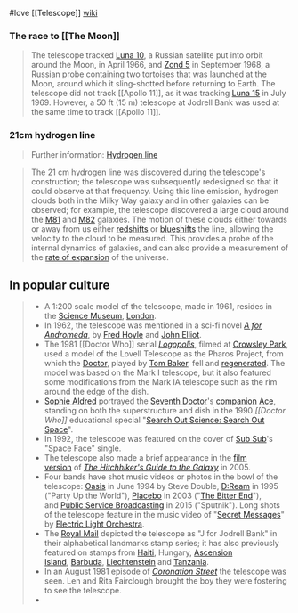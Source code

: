 #love 
[[Telescope]]
[wiki](https://en.wikipedia.org/wiki/Lovell_Telescope "Lovell Telescope")

### The race to [[The Moon]]
> The telescope tracked [Luna 10](https://en.wikipedia.org/wiki/Luna_10 "Luna 10"), a Russian satellite put into orbit around the Moon, in April 1966, and [Zond 5](https://en.wikipedia.org/wiki/Zond_5 "Zond 5") in September 1968, a Russian probe containing two tortoises that was launched at the Moon, around which it sling-shotted before returning to Earth. The telescope did not track [[Apollo 11]], as it was tracking [Luna 15](https://en.wikipedia.org/wiki/Luna_15 "Luna 15") in July 1969. However, a 50 ft (15 m) telescope at Jodrell Bank was used at the same time to track [[Apollo 11]].

### 21cm hydrogen line
> Further information: [Hydrogen line](https://en.wikipedia.org/wiki/Hydrogen_line "Hydrogen line")

> The 21 cm hydrogen line was discovered during the telescope's construction; the telescope was subsequently redesigned so that it could observe at that frequency. Using this line emission, hydrogen clouds both in the Milky Way galaxy and in other galaxies can be observed; for example, the telescope discovered a large cloud around the [M81](https://en.wikipedia.org/wiki/Messier_81 "Messier 81") and [M82](https://en.wikipedia.org/wiki/Messier_82 "Messier 82") galaxies. The motion of these clouds either towards or away from us either [redshifts](https://en.wikipedia.org/wiki/Redshift "Redshift") or [blueshifts](https://en.wikipedia.org/wiki/Blueshift "Blueshift") the line, allowing the velocity to the cloud to be measured. This provides a probe of the internal dynamics of galaxies, and can also provide a measurement of the [rate of expansion](https://en.wikipedia.org/wiki/Metric_expansion_of_space "Metric expansion of space") of the universe.

## In popular culture
> - A 1:200 scale model of the telescope, made in 1961, resides in the [Science Museum](https://en.wikipedia.org/wiki/Science_Museum_(London) "Science Museum (London)"), [London](https://en.wikipedia.org/wiki/London "London").
> - In 1962, the telescope was mentioned in a sci-fi novel _[A for Andromeda](https://en.wikipedia.org/wiki/A_for_Andromeda "A for Andromeda")_, by [Fred Hoyle](https://en.wikipedia.org/wiki/Fred_Hoyle "Fred Hoyle") and [John Elliot](https://en.wikipedia.org/wiki/John_Elliot_(author) "John Elliot (author)").
> - The 1981 [[Doctor Who]] serial _[Logopolis](https://en.wikipedia.org/wiki/Logopolis "Logopolis")_, filmed at [Crowsley Park](https://en.wikipedia.org/wiki/Crowsley_Park "Crowsley Park"), used a model of the Lovell Telescope as the Pharos Project, from which the [Doctor](https://en.wikipedia.org/wiki/Fourth_Doctor "Fourth Doctor"), played by [Tom Baker](https://en.wikipedia.org/wiki/Tom_Baker "Tom Baker"), fell and [regenerated](https://en.wikipedia.org/wiki/Regeneration_(Doctor_Who) "Regeneration (Doctor Who)"). The model was based on the Mark I telescope, but it also featured some modifications from the Mark IA telescope such as the rim around the edge of the dish.
> - [Sophie Aldred](https://en.wikipedia.org/wiki/Sophie_Aldred "Sophie Aldred") portrayed the [Seventh Doctor](https://en.wikipedia.org/wiki/Seventh_Doctor "Seventh Doctor")'s [companion](https://en.wikipedia.org/wiki/Companion_(Doctor_Who) "Companion (Doctor Who)") [Ace](https://en.wikipedia.org/wiki/Ace_(Doctor_Who) "Ace (Doctor Who)"), standing on both the superstructure and dish in the 1990 _[[Doctor Who]]_ educational special "[Search Out Science: Search Out Space](https://en.wikipedia.org/wiki/List_of_Doctor_Who_episodes_(1963%E2%80%931989) "List of Doctor Who episodes (1963–1989)")".
> - In 1992, the telescope was featured on the cover of [Sub Sub](https://en.wikipedia.org/wiki/Sub_Sub "Sub Sub")'s "Space Face" single.
> - The telescope also made a brief appearance in the [film version](https://en.wikipedia.org/wiki/The_Hitchhiker%27s_Guide_to_the_Galaxy_(film) "The Hitchhiker's Guide to the Galaxy (film)") of _[The Hitchhiker's Guide to the Galaxy](https://en.wikipedia.org/wiki/The_Hitchhiker%27s_Guide_to_the_Galaxy "The Hitchhiker's Guide to the Galaxy")_ in 2005.
> - Four bands have shot music videos or photos in the bowl of the telescope: [Oasis](https://en.wikipedia.org/wiki/Oasis_(band) "Oasis (band)") in June 1994 by Steve Double, [D:Ream](https://en.wikipedia.org/wiki/D_Ream "D Ream") in 1995 ("Party Up the World"), [Placebo](https://en.wikipedia.org/wiki/Placebo_(band) "Placebo (band)") in 2003 ("[The Bitter End](https://en.wikipedia.org/wiki/The_Bitter_End_(song) "The Bitter End (song)")"), and [Public Service Broadcasting](https://en.wikipedia.org/wiki/Public_Service_Broadcasting_(band) "Public Service Broadcasting (band)") in 2015 ("Sputnik"). Long shots of the telescope feature in the music video of "[Secret Messages](https://en.wikipedia.org/wiki/Secret_Messages_(song) "Secret Messages (song)")" by [Electric Light Orchestra](https://en.wikipedia.org/wiki/Electric_Light_Orchestra "Electric Light Orchestra").
> - The [Royal Mail](https://en.wikipedia.org/wiki/Royal_Mail "Royal Mail") depicted the telescope as "J for Jodrell Bank" in their alphabetical landmarks stamp series; it has also previously featured on stamps from [Haiti](https://en.wikipedia.org/wiki/Haiti "Haiti"), Hungary, [Ascension Island](https://en.wikipedia.org/wiki/Ascension_Island "Ascension Island"), [Barbuda](https://en.wikipedia.org/wiki/Barbuda "Barbuda"), [Liechtenstein](https://en.wikipedia.org/wiki/Liechtenstein "Liechtenstein") and [Tanzania](https://en.wikipedia.org/wiki/Tanzania "Tanzania").
> - In an August 1981 episode of _[Coronation Street](https://en.wikipedia.org/wiki/Coronation_Street "Coronation Street")_ the telescope was seen. Len and Rita Fairclough brought the boy they were fostering to see the telescope.
> - 